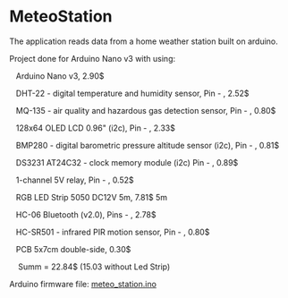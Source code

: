 # MeteoStation
The application reads data from a home weather station built on arduino.

Project done for Arduino Nano v3 with using:
<p>&nbsp&nbsp  Arduino Nano v3, 2.90$<p>
<p>&nbsp&nbsp  DHT-22 - digital temperature and humidity sensor, Pin - , 2.52$<p>
<p>&nbsp&nbsp  MQ-135 - air quality and hazardous gas detection sensor, Pin - , 0.80$<p>
<p>&nbsp&nbsp  128x64 OLED LCD 0.96" (i2c), Pin - , 2.33$<p>
<p>&nbsp&nbsp  BMP280 - digital barometric pressure altitude sensor (i2c), Pin - , 0.81$<p>
<p>&nbsp&nbsp  DS3231 AT24C32 - clock memory module (i2c) Pin - , 0.89$<p>
<p>&nbsp&nbsp  1-channel 5V relay, Pin - , 0.52$<p>
<p>&nbsp&nbsp  RGB LED Strip 5050 DC12V 5m, 7.81$ 5m<p>
<p>&nbsp&nbsp  HC-06 Bluetooth (v2.0), Pins - , 2.78$<p>
<p>&nbsp&nbsp  HC-SR501 - infrared PIR motion sensor, Pin - , 0.80$<p>
<p>&nbsp&nbsp  PCB 5x7cm double-side, 0.30$<p>

<p>&nbsp&nbsp&nbsp    Summ = 22.84$ (15.03 without Led Strip)


Arduino firmware file:
<a href="https://github.com/Valentin-Golyonko/MeteoStation/blob/master/meteo_station.ino">meteo_station.ino</a>
